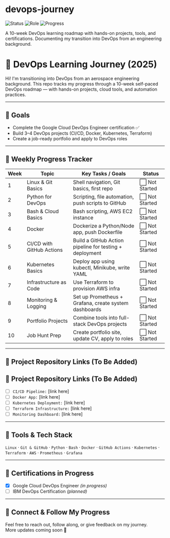 # devops-journey
![Status](https://img.shields.io/badge/status-learning-blue)
![Role](https://img.shields.io/badge/focus-DevOps%20Engineer-orange)
![Progress](https://img.shields.io/badge/progress-week_1-grey)

A 10-week DevOps learning roadmap with hands-on projects, tools, and certifications. Documenting my transition into DevOps from an engineering background.

# 🚀 DevOps Learning Journey (2025)

Hi! I'm transitioning into DevOps from an aerospace engineering background. This repo tracks my progress through a 10-week self-paced DevOps roadmap — with hands-on projects, cloud tools, and automation practices.

---

## 🎯 Goals
- Complete the Google Cloud DevOps Engineer certification ✅
- Build 3–4 DevOps projects (CI/CD, Docker, Kubernetes, Terraform)
- Create a job-ready portfolio and apply to DevOps roles

---

## 📅 Weekly Progress Tracker

| Week | Topic                        | Key Tasks / Goals                                                                 | Status      |
|------|-----------------------------|------------------------------------------------------------------------------------|-------------|
| 1    | Linux & Git Basics          | Shell navigation, Git basics, first repo                                          | ⬜ Not Started |
| 2    | Python for DevOps           | Scripting, file automation, push scripts to GitHub                                | ⬜ Not Started |
| 3    | Bash & Cloud Basics         | Bash scripting, AWS EC2 instance                                                  | ⬜ Not Started |
| 4    | Docker                      | Dockerize a Python/Node app, push Dockerfile                                      | ⬜ Not Started |
| 5    | CI/CD with GitHub Actions   | Build a GitHub Action pipeline for testing + deployment                           | ⬜ Not Started |
| 6    | Kubernetes Basics           | Deploy app using kubectl, Minikube, write YAML                                    | ⬜ Not Started |
| 7    | Infrastructure as Code      | Use Terraform to provision AWS infra                                              | ⬜ Not Started |
| 8    | Monitoring & Logging        | Set up Prometheus + Grafana, create system dashboards                             | ⬜ Not Started |
| 9    | Portfolio Projects          | Combine tools into full-stack DevOps projects                                     | ⬜ Not Started |
| 10   | Job Hunt Prep               | Create portfolio site, update CV, apply to roles                                  | ⬜ Not Started |

---

## 📁 Project Repository Links (To Be Added)
## 📁 Project Repository Links (To Be Added)
- [ ] `CI/CD Pipeline:` [link here]
- [ ] `Docker App:` [link here]
- [ ] `Kubernetes Deployment:` [link here]
- [ ] `Terraform Infrastructure:` [link here]
- [ ] `Monitoring Dashboard:` [link here]

---

## 🔧 Tools & Tech Stack
`Linux` · `Git & GitHub` · `Python` · `Bash` · `Docker` · `GitHub Actions` · `Kubernetes` · `Terraform` · `AWS` · `Prometheus` · `Grafana`

---

## 📌 Certifications in Progress
- [x] Google Cloud DevOps Engineer *(in progress)*
- [ ] IBM DevOps Certification *(planned)*

---

## 💬 Connect & Follow My Progress
Feel free to reach out, follow along, or give feedback on my journey.  
More updates coming soon 🚀

